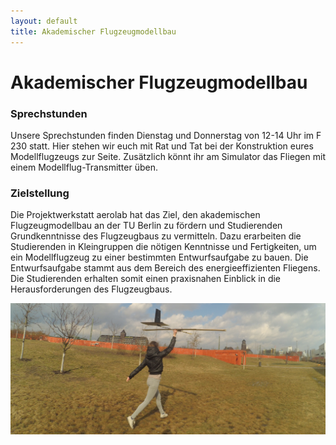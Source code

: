 ```yaml
---
layout: default
title: Akademischer Flugzeugmodellbau
---
```

# Akademischer Flugzeugmodellbau
### Sprechstunden
Unsere Sprechstunden finden Dienstag und Donnerstag von 12-14 Uhr im F 230 statt. Hier stehen wir euch mit Rat und Tat bei der Konstruktion eures Modellflugzeugs zur Seite. Zusätzlich könnt ihr am Simulator das Fliegen mit einem Modellflug-Transmitter üben.

### Zielstellung
Die Projektwerkstatt aerolab hat das Ziel, den akademischen Flugzeugmodellbau an der TU Berlin zu fördern und Studierenden Grundkenntnisse des Flugzeugbaus zu vermitteln.
Dazu erarbeiten die Studierenden in Kleingruppen die nötigen Kenntnisse und Fertigkeiten, um ein Modellflugzeug zu einer bestimmten Entwurfsaufgabe zu bauen. Die Entwurfsaufgabe stammt aus dem Bereich des energieeffizienten Fliegens. 
Die Studierenden erhalten somit einen praxisnahen Einblick in die Herausforderungen des Flugzeugbaus.

![](https://raw.githubusercontent.com/ramonbeck/ramonbeck.github.io/master/assets/images/alina.jpg)
